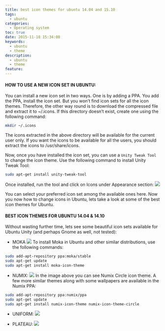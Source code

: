 ```yaml
---
title: best icon themes for ubuntu 14.04 and 15.10
tags:
  - ubuntu
categories:
  - Operating system
toc: true
date: 2015-11-18 15:34:08
keywords:
  - ubuntu
  - theme
description:
  - ubuntu
  - theme
feature:
---
```


#### HOW TO USE A NEW ICON SET IN UBUNTU:

You can install a new icon set in two ways. One is by adding a PPA. You add the PPA, install the icon set. But you won’t find icon sets for all the icon themes. Therefore, the other way round is to download the compressed file and extract it to ~/.icons. If this directory doesn’t exist, create one using the following command:
``` bash
mkdir ~/.icons
```
The icons extracted in the above directory will be available for the current user only. If you want the icons to be available for all the users, you should extract the icons to /usr/share/icons.
<!-- more -->
Now, once you have installed the icon set, you can use a `Unity Tweak Tool` to change the icon theme. Use the following command to install Unity Tweak Tool:
``` bash
sudo apt-get install unity-tweak-tool
```
Once installed, run the tool and click on Icons under Appearance section:
![](https://itsfoss.com/wp-content/uploads/2014/05/Unity_Tweak_Tool.jpeg)

You can select your preferred icon set among the available ones here. Now you now how to change icons in Ubuntu, lets take a look at some of the best icon themes for Ubuntu.

#### BEST ICON THEMES FOR UBUNTU 14.04 & 14.10

Without wasting further time, lets see some beautiful icon sets available for Ubuntu Unity (and perhaps Gnome as well, not tested):

* MOKA
![](https://itsfoss.com/wp-content/uploads/2014/05/moka-Ubuntu-themes.jpeg)
To install Moka in Ubuntu and other similar distributions, use the following commands:
``` bash
sudo add-apt-repository ppa:moka/stable
sudo apt-get update
sudo apt-get install moka-icon-theme
```

* NUMIX:
![](https://itsfoss.com/wp-content/uploads/2014/05/Numix_Circle.jpeg)
In the image above you can see Numix Circle icon theme. A few more similar themes along with some wallpapers are available in the Numix PPA:
``` bash
sudo add-apt-repository ppa:numix/ppa
sudo apt-get update
sudo apt-get install numix-icon-theme numix-icon-theme-circle
```

* UNIFORM:
![](https://itsfoss.com/wp-content/uploads/2014/05/Uniform_Icons.jpeg)


* PLATEAU:
![](https://itsfoss.com/wp-content/uploads/2014/05/Plateau_Icon_Themes.jpeg)